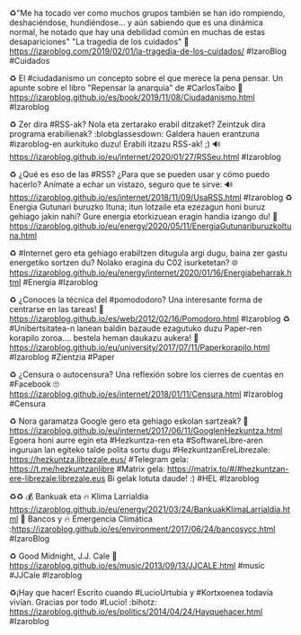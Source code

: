 ♻️"Me ha tocado ver como muchos grupos también se han ido rompiendo, deshaciéndose, hundiéndose… y aún sabiendo que es una dinámica normal, he notado que hay una debilidad común en muchas de estas desapariciones"
"La tragedia de los cuidados"
🤒 https://izaroblog.com/2019/02/01/la-tragedia-de-los-cuidados/
#IzaroBlog #Cuidados 

♻️ El #ciudadanismo un concepto sobre el que merece la pena pensar. 
Un apunte sobre el libro "Repensar la anarquía" de #CarlosTaibo
👥 https://izaroblog.github.io/es/book/2019/11/08/Ciudadanismo.html
#Izaroblog


♻️ Zer dira #RSS-ak? Nola eta zertarako erabil ditzaket? Zeintzuk dira programa erabilienak? :blobglassesdown: Galdera hauen erantzuna #izaroblog-en aurkituko duzu!
Erabili itzazu RSS-ak! ;) 
🔊  https://izaroblog.github.io/eu/internet/2020/01/27/RSSeu.html
#Izaroblog

♻️ ¿Qué es eso de las #RSS? ¿Para que se pueden usar y cómo puedo hacerlo? 
Anímate a echar un vistazo, seguro que te sirve:
🔊  https://izaroblog.github.io/es/internet/2018/11/09/UsaRSS.html
#Izaroblog
♻️ Energia Gutunari buruzko Ituna; itun lotzaile eta ezezagun honi buruz gehiago jakin nahi? Gure energia etorkizuean eragin handia izango du! 
📜 https://izaroblog.github.io/eu/energy/2020/05/11/EnergiaGutunariburuzkoItuna.html

♻️ #Internet gero eta gehiago erabiltzen ditugula argi dugu, baina zer gastu energetiko sortzen du? Nolako eragina du C02 isurketetan? 
🌐 https://izaroblog.github.io/eu/energy/internet/2020/01/16/Energiabeharrak.html
#Energia #Izaroblog

♻️ ¿Conoces la técnica del #pomododoro? Una interesante forma de centrarse en las tareas! 
🍅 https://izaroblog.github.io/es/web/2012/02/16/Pomodoro.html
#Izaroblog
♻️ #Unibertsitatea-n lanean baldin bazaude ezagutuko duzu Paper-ren korapilo zoroa.... bestela heman daukazu aukera!
📄  https://izaroblog.github.io/eu/university/2017/07/11/Paperkorapilo.html
#Izaroblog #Zientzia #Paper

♻️ ¿Censura o autocensura? Una reflexión sobre los cierres de cuentas en #Facebook
🙄 https://izaroblog.github.io/es/internet/2018/01/11/Censura.html
#Izaroblog #Censura


♻️ Nora garamatza Google gero eta gehiago eskolan sartzeak? 
👿 https://izaroblog.github.io/eu/internet/2017/06/11/GooglenHezkuntza.html
Egoera honi aurre egin eta #Hezkuntza-ren eta #SoftwareLibre-aren inguruan lan egiteko talde polita sortu dugu #HezkuntzanEreLibrezale: https://hezkuntza.librezale.eus/
#Telegram gela: https://t.me/hezkuntzanlibre
#Matrix gela: https://matrix.to/#/#hezkuntzan-ere-librezale:librezale.eus
Bi gelak lotuta daude! :)
#HEL #Izaroblog

♻️♻️
💰 Bankuak eta 🔥 Klima Larrialdia https://izaroblog.github.io/eu/energy/2021/03/24/BankuakKlimaLarrialdia.html
🏦 Bancos y 🔥 Emergencia Climática :https://izaroblog.github.io/es/environment/2017/06/24/bancosycc.html
#IzaroBlog

♻️ Good Midnight, J.J. Cale
🎸 https://izaroblog.github.io/es/music/2013/09/13/JJCALE.html
#music #JJCale #Izaroblog



♻️¡Hay que hacer! Escrito cuando #LucioUrtubia y #Kortxoenea todavía vivían. 
Gracias por todo #Lucio!
:bihotz: https://izaroblog.github.io/es/politics/2014/04/24/Hayquehacer.html
#Izaroblog

